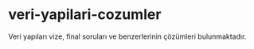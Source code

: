 # veri-yapilari-cozumler

Veri yapıları vize, final soruları ve benzerlerinin çözümleri bulunmaktadır.
